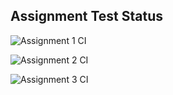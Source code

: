 ## Assignment Test Status

![Assignment 1 CI](https://github.com/wshi999/c756-exer/actions/workflows/ci-a1.yml/badge.svg)

![Assignment 2 CI](https://github.com/wshi999/c756-exer/actions/workflows/ci-a2.yml/badge.svg)

![Assignment 3 CI](https://github.com/wshi999/c756-exer/actions/workflows/ci-a3.yml/badge.svg)

